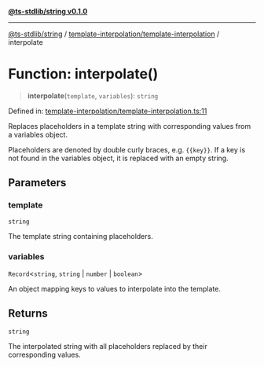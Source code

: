 [**@ts-stdlib/string v0.1.0**](../../../README.md)

***

[@ts-stdlib/string](../../../README.md) / [template-interpolation/template-interpolation](../README.md) / interpolate

# Function: interpolate()

> **interpolate**(`template`, `variables`): `string`

Defined in: [template-interpolation/template-interpolation.ts:11](https://github.com/gabaudette/ts-stdlib/blob/5164f234b9a04fc1f1f671b028e4805f98b56ab3/packages/string/src/template-interpolation/template-interpolation.ts#L11)

Replaces placeholders in a template string with corresponding values from a variables object.

Placeholders are denoted by double curly braces, e.g. `{{key}}`.
If a key is not found in the variables object, it is replaced with an empty string.

## Parameters

### template

`string`

The template string containing placeholders.

### variables

`Record`\<`string`, `string` \| `number` \| `boolean`\>

An object mapping keys to values to interpolate into the template.

## Returns

`string`

The interpolated string with all placeholders replaced by their corresponding values.
